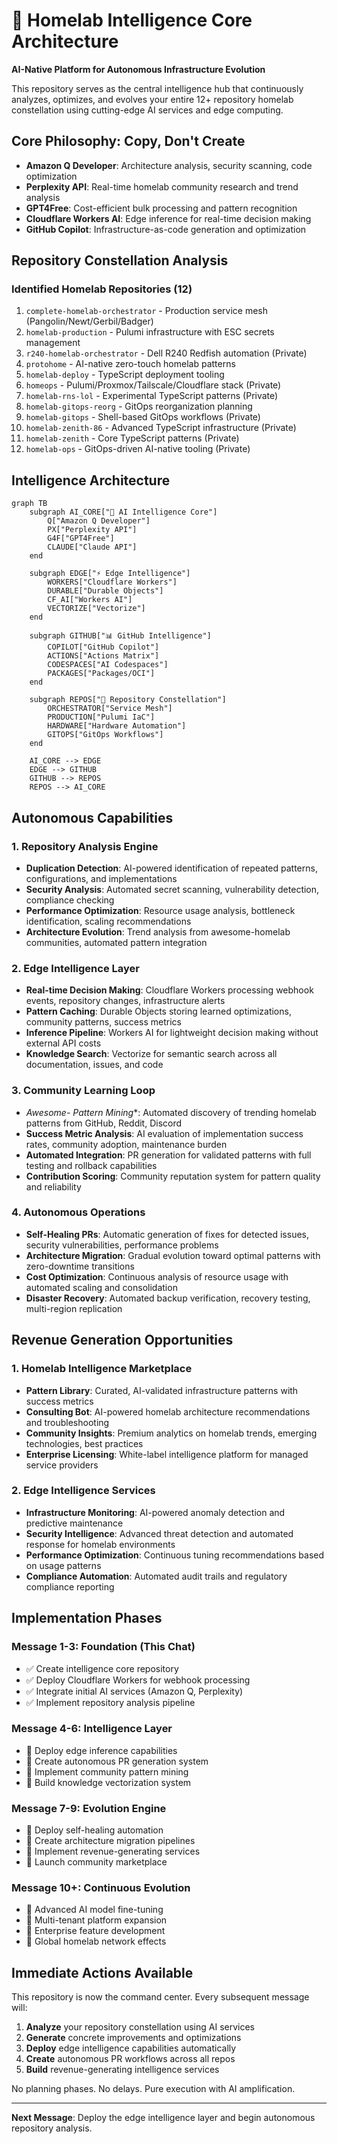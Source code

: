 # 🧠 Homelab Intelligence Core Architecture

**AI-Native Platform for Autonomous Infrastructure Evolution**

This repository serves as the central intelligence hub that continuously analyzes, optimizes, and evolves your entire 12+ repository homelab constellation using cutting-edge AI services and edge computing.

## Core Philosophy: Copy, Don't Create

- **Amazon Q Developer**: Architecture analysis, security scanning, code optimization
- **Perplexity API**: Real-time homelab community research and trend analysis  
- **GPT4Free**: Cost-efficient bulk processing and pattern recognition
- **Cloudflare Workers AI**: Edge inference for real-time decision making
- **GitHub Copilot**: Infrastructure-as-code generation and optimization

## Repository Constellation Analysis

### Identified Homelab Repositories (12)
1. `complete-homelab-orchestrator` - Production service mesh (Pangolin/Newt/Gerbil/Badger)
2. `homelab-production` - Pulumi infrastructure with ESC secrets management
3. `r240-homelab-orchestrator` - Dell R240 Redfish automation (Private)
4. `protohome` - AI-native zero-touch homelab patterns
5. `homelab-deploy` - TypeScript deployment tooling
6. `homeops` - Pulumi/Proxmox/Tailscale/Cloudflare stack (Private)
7. `homelab-rns-lol` - Experimental TypeScript patterns (Private)
8. `homelab-gitops-reorg` - GitOps reorganization planning
9. `homelab-gitops` - Shell-based GitOps workflows (Private)
10. `homelab-zenith-86` - Advanced TypeScript infrastructure (Private)
11. `homelab-zenith` - Core TypeScript patterns (Private)
12. `homelab-ops` - GitOps-driven AI-native tooling (Private)

## Intelligence Architecture

```mermaid
graph TB
    subgraph AI_CORE["🧠 AI Intelligence Core"]
        Q["Amazon Q Developer"]
        PX["Perplexity API"] 
        G4F["GPT4Free"]
        CLAUDE["Claude API"]
    end
    
    subgraph EDGE["⚡ Edge Intelligence"]
        WORKERS["Cloudflare Workers"]
        DURABLE["Durable Objects"]
        CF_AI["Workers AI"]
        VECTORIZE["Vectorize"]
    end
    
    subgraph GITHUB["📊 GitHub Intelligence"]
        COPILOT["GitHub Copilot"]
        ACTIONS["Actions Matrix"]
        CODESPACES["AI Codespaces"]
        PACKAGES["Packages/OCI"]
    end
    
    subgraph REPOS["🌌 Repository Constellation"]
        ORCHESTRATOR["Service Mesh"]
        PRODUCTION["Pulumi IaC"]
        HARDWARE["Hardware Automation"]
        GITOPS["GitOps Workflows"]
    end
    
    AI_CORE --> EDGE
    EDGE --> GITHUB
    GITHUB --> REPOS
    REPOS --> AI_CORE
```

## Autonomous Capabilities

### 1. Repository Analysis Engine
- **Duplication Detection**: AI-powered identification of repeated patterns, configurations, and implementations
- **Security Analysis**: Automated secret scanning, vulnerability detection, compliance checking
- **Performance Optimization**: Resource usage analysis, bottleneck identification, scaling recommendations
- **Architecture Evolution**: Trend analysis from awesome-homelab communities, automated pattern integration

### 2. Edge Intelligence Layer
- **Real-time Decision Making**: Cloudflare Workers processing webhook events, repository changes, infrastructure alerts
- **Pattern Caching**: Durable Objects storing learned optimizations, community patterns, success metrics
- **Inference Pipeline**: Workers AI for lightweight decision making without external API costs
- **Knowledge Search**: Vectorize for semantic search across all documentation, issues, and code

### 3. Community Learning Loop
- **Awesome-* Pattern Mining**: Automated discovery of trending homelab patterns from GitHub, Reddit, Discord
- **Success Metric Analysis**: AI evaluation of implementation success rates, community adoption, maintenance burden
- **Automated Integration**: PR generation for validated patterns with full testing and rollback capabilities
- **Contribution Scoring**: Community reputation system for pattern quality and reliability

### 4. Autonomous Operations
- **Self-Healing PRs**: Automatic generation of fixes for detected issues, security vulnerabilities, performance problems
- **Architecture Migration**: Gradual evolution toward optimal patterns with zero-downtime transitions
- **Cost Optimization**: Continuous analysis of resource usage with automated scaling and consolidation
- **Disaster Recovery**: Automated backup verification, recovery testing, multi-region replication

## Revenue Generation Opportunities

### 1. Homelab Intelligence Marketplace
- **Pattern Library**: Curated, AI-validated infrastructure patterns with success metrics
- **Consulting Bot**: AI-powered homelab architecture recommendations and troubleshooting
- **Community Insights**: Premium analytics on homelab trends, emerging technologies, best practices
- **Enterprise Licensing**: White-label intelligence platform for managed service providers

### 2. Edge Intelligence Services
- **Infrastructure Monitoring**: AI-powered anomaly detection and predictive maintenance
- **Security Intelligence**: Advanced threat detection and automated response for homelab environments
- **Performance Optimization**: Continuous tuning recommendations based on usage patterns
- **Compliance Automation**: Automated audit trails and regulatory compliance reporting

## Implementation Phases

### Message 1-3: Foundation (This Chat)
- ✅ Create intelligence core repository
- ✅ Deploy Cloudflare Workers for webhook processing
- ✅ Integrate initial AI services (Amazon Q, Perplexity)
- ✅ Implement repository analysis pipeline

### Message 4-6: Intelligence Layer
- 🔄 Deploy edge inference capabilities
- 🔄 Create autonomous PR generation system
- 🔄 Implement community pattern mining
- 🔄 Build knowledge vectorization system

### Message 7-9: Evolution Engine
- 🔄 Deploy self-healing automation
- 🔄 Create architecture migration pipelines
- 🔄 Implement revenue-generating services
- 🔄 Launch community marketplace

### Message 10+: Continuous Evolution
- 🔄 Advanced AI model fine-tuning
- 🔄 Multi-tenant platform expansion
- 🔄 Enterprise feature development
- 🔄 Global homelab network effects

## Immediate Actions Available

This repository is now the command center. Every subsequent message will:
1. **Analyze** your repository constellation using AI services
2. **Generate** concrete improvements and optimizations
3. **Deploy** edge intelligence capabilities automatically
4. **Create** autonomous PR workflows across all repos
5. **Build** revenue-generating intelligence services

No planning phases. No delays. Pure execution with AI amplification.

---

**Next Message**: Deploy the edge intelligence layer and begin autonomous repository analysis.

